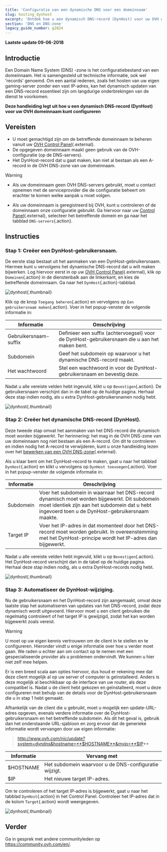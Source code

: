 ```yaml
---
title: 'Configuratie van een dynamische DNS voor een domeinnaam'
slug: hosting_dynhost
excerpt: 'Ontdek hoe u een dynamisch DNS-record (DynHost) voor uw OVH domeinnaam kunt configureren'
section: 'DNS en DNS-zone'
legacy_guide_number: g2024
---
```


**Laatste update 09-06-2018**

## Introductie

Een Domain Name System (DNS) -zone is het configuratiebestand van een domeinnaam. Het is samengesteld uit technische informatie, ook wel 'records' genoemd. Om een aantal redenen, zoals het hosten van uw eigen gaming-server zonder een vast IP-adres, kan het dynamisch updaten van een DNS-record essentieel zijn om langdurige onderbrekingen van de dienst te voorkomen. 

**Deze handleiding legt uit hoe u een dynamisch DNS-record (DynHost) voor uw OVH domeinnaam kunt configureren**

## Vereisten

- U moet gemachtigd zijn om de betreffende domeinnaam te beheren vanuit uw [OVH Control Panel](https://www.ovh.com/auth/?action=gotomanager){.external}.
- De opgegeven domeinnaam maakt geen gebruik van de OVH-configuratie (op de DNS-servers).
- Het DynHost-record dat u gaat maken, kan niet al bestaan als een A-record in de OVH DNS-zone van uw domeinnaam.

> [!warning]
>
> - Als uw domeinnaam geen OVH DNS-servers gebruikt, moet u contact opnemen met de serviceprovider die de configuratie beheert om erachter te komen welke aanpak u moet volgen.
> 
> - Als uw domeinnaam is geregistreerd bij OVH, kunt u controleren of de domeinnaam onze configuratie gebruikt. Ga hiervoor naar uw [Control Panel](https://www.ovh.com/auth/?action=gotomanager){.external}, selecteer het betreffende domein en ga naar het tabblad `DNS-servers`{.action}.
>

## Instructies

### Stap 1: Creëer een DynHost-gebruikersnaam.

De eerste stap bestaat uit het aanmaken van een DynHost-gebruikersnaam. Hiermee kunt u vervolgens het dynamische DNS-record dat u wilt maken bijwerken. Log hiervoor eerst in op uw [OVH Control Panel](https://www.ovh.com/auth/?action=gotomanager){.external}, klik op `Domeinen`{.action} in de dienstenbalk aan de linkerkant, en kies de betreffende domeinnaam. Ga naar het `DynHost`{.action}-tabblad.

![dynhost](images/use-dynhost-step1.png){.thumbnail}

Klik op de knop `Toegang beheren`{.action} en vervolgens op `Een gebruikersnaam maken`{.action}. Voer in het popup-venster de volgende informatie in:

|Informatie|Omschrijving|
|---|---|
|Gebruikersnaam-suffix|Definieer een suffix (achtervoegsel) voor de DynHost-gebruikersnaam die u aan het maken bent.|
|Subdomein|Geef het subdomein op waarvoor u het dynamische DNS-record maakt.|
|Het wachtwoord|Stel een wachtwoord in voor de DynHost-gebruikersnaam en bevestig deze.|

Nadat u alle vereiste velden hebt ingevuld, klikt u op `Bevestigen`{.action}. De gebruikersnaam verschijnt dan in de tabel op de huidige pagina. Herhaal deze stap indien nodig, als u extra DynHost-gebruikersnamen nodig hebt.

![dynhost](images/use-dynhost-step2.png){.thumbnail}

### Stap 2: Creëer het dynamische DNS-record (DynHost).

Deze tweede stap omvat het aanmaken van het DNS-record die dynamisch moet worden bijgewerkt. Ter herinnering: het mag in de OVH DNS-zone van uw domeinnaam nog niet bestaan als een A-record. Om dit te controleren en indien nodig het A-record te verwijderen, kunt u onze handleiding lezen over het [bewerken van een OVH DNS-zone](https://docs.ovh.com/nl/domains/hosting_hoe_wijzig_ik_mijn_dns_zone/){.external}.

Als u klaar bent om het DynHost-record te maken, gaat u naar het tabblad `DynHost`{.action} en klikt u vervolgens op `DynHost toevoegen`{.action}. Voer in het popup-venster de volgende informatie in:

|Informatie|Omschrijving|
|---|---|
|Subdomein|Voer het subdomein in waarnaar het DNS-record dynamisch moet worden bijgewerkt. Dit subdomein moet identiek zijn aan het subdomein dat u hebt ingevoerd toen u de DynHost-gebruikersnaam maakte.|
|Target IP|Voer het IP-adres in dat momenteel door het DNS-record moet worden gebruikt. In overeenstemming met het DynHost-principe wordt het IP-adres dan bijgewerkt.|

Nadat u alle vereiste velden hebt ingevuld, klikt u op `Bevestigen`{.action}. Het DynHost-record verschijnt dan in de tabel op de huidige pagina. Herhaal deze stap indien nodig, als u extra DynHost-records nodig hebt.

![dynhost](images/use-dynhost-step3.png){.thumbnail}

### Stap 3: Automatiseer de DynHost-wijziging.

Nu de gebruikersnaam en het DynHost-record zijn aangemaakt, omvat deze laatste stap het automatiseren van updates van het DNS-record, zodat deze dynamisch wordt uitgevoerd. Hiervoor moet u een client gebruiken die regelmatig controleert of het target IP is gewijzigd, zodat het kan worden bijgewerkt zoals vereist.

> [!warning]
>
> U moet op uw eigen kennis vertrouwen om de client in te stellen en te configureren. Hieronder vindt u enige informatie over hoe u verder moet gaan. We raden u echter aan om contact op te nemen met een gespecialiseerde provider als u problemen ondervindt. We kunnen u hier niet zelf mee helpen. 
>

Er is een breed scala aan opties hiervoor, dus houd er rekening mee dat deze client mogelijk al op uw server of computer is geïnstalleerd. Anders is deze mogelijk al beschikbaar op de interface van uw router, als deze compatibel is. Nadat u de client hebt gekozen en geïnstalleerd, moet u deze configureren met behulp van de details voor de DynHost-gebruikersnaam die u in stap 1 hebt gemaakt.

Afhankelijk van de client die u gebruikt, moet u mogelijk een update-URL-adres opgeven, evenals verdere informatie over de DynHost-gebruikersnaam en het betreffende subdomein. Als dit het geval is, gebruik dan het onderstaande URL-sjabloon en zorg ervoor dat de generieke informatie wordt vervangen door uw eigen informatie:

> http://www.ovh.com/nic/update?system=dyndns&hostname=**$HOSTNAME**&myip=**$IP**

|Informatie|Vervang met|
|---|---|
|$HOSTNAME|Het subdomein waarvoor u de DNS-configuratie wijzigt.|
|$IP|Het nieuwe target IP-adres.|

Om te controleren of het target IP-adres is bijgewerkt, gaat u naar het tabblad `DynHost`{.action} in het Control Panel. Controleer het IP-adres dat in de kolom `Target`{.action} wordt weergegeven.

![dynhost](images/use-dynhost-step4.png){.thumbnail}

## Verder

Ga in gesprek met andere communityleden op <https://community.ovh.com/en/>.